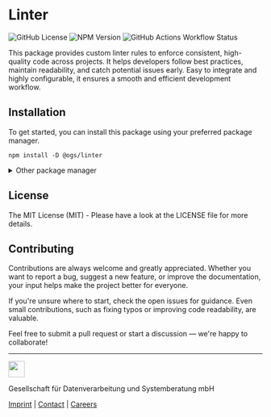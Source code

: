 # Linter

![GitHub License](https://img.shields.io/github/license/OGS-GmbH/linter)
![NPM Version](https://img.shields.io/npm/v/%40ogs%2Flinter)
![GitHub Actions Workflow Status](https://img.shields.io/github/actions/workflow/status/OGS-GmbH/linter/deploy)

This package provides custom linter rules to enforce consistent, high-quality code across projects. It helps developers follow best practices, maintain readability, and catch potential issues early. Easy to integrate and highly configurable, it ensures a smooth and efficient development workflow.

## Installation
To get started, you can install this package using your preferred package manager.
````shell
npm install -D @ogs/linter
````

<details>
<summary>Other package manager</summary>
<br />

````shell
yarn add -D @ogs/linter
````

````shell
pnpm install -D @ogs/linter
````

</details>

## License
The MIT License (MIT) - Please have a look at the LICENSE file for more details.

## Contributing
Contributions are always welcome and greatly appreciated. Whether you want to report a bug, suggest a new feature, or improve the documentation, your input helps make the project better for everyone.

If you're unsure where to start, check the open issues for guidance. Even small contributions, such as fixing typos or improving code readability, are valuable.

Feel free to submit a pull request or start a discussion — we're happy to collaborate!

---

<a href="https://www.ogs.de/en/"><img src="https://www.ogs.de/fileadmin/templates/main/img/logo.png" height="32" /></a>
<p>Gesellschaft für Datenverarbeitung und Systemberatung mbH</p>

[Imprint](https://www.ogs.de/en/imprint/) | [Contact](https://www.ogs.de/en/contact/) | [Careers](https://www.ogs.de/en/about-ogs/#Careers)
